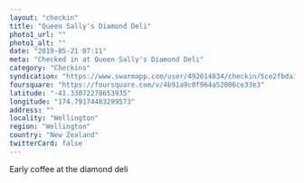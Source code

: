 ```yaml
---
layout: "checkin"
title: "Queen Sally's Diamond Deli"
photo1_url: ""
photo1_alt: ""
date: "2019-05-21 07:11"
meta: "Checked in at Queen Sally's Diamond Deli"
category: "Checkins"
syndication: "https://www.swarmapp.com/user/492614834/checkin/5ce2fbda35811b002caec72d"
foursquare: "https://foursquare.com/v/4b91a9c0f964a52006ce33e3"
latitude: "-41.33072278653935"
longitude: "174.79174483299573"
address: ""
locality: "Wellington"
region: "Wellington"
country: "New Zealand"
twitterCard: false
---
```

Early coffee at the diamond deli

